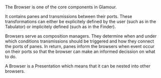 The Browser is one of the core components in Glamour.It contains panes and transmissions between their ports. These transformations can either be explicitely defined by the user (such as in the Tabulator) or implicitely defined (such as in the Finder).Browsers serve as composition managers. They determine when and under which conditions transmissions should be triggered and how they connect the ports of panes. In return, panes inform the browsers when event occur on their ports so that the browser can make an informed decission on what to do.A Browser is a Presentation which means that it can be nested into other browsers.
